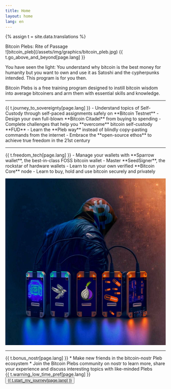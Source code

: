 ```yaml
---
title: Home
layout: home
lang: en
---
```


{% assign t = site.data.translations %}

<div class="bitcoin_plebs_title">
  <span class="fs-9">
    Bitcoin Plebs: Rite of Passage
  </span>
</div>
![bitcoin_pleb](/assets/img/graphics/bitcoin_pleb.jpg)

<span class="fs-7 go_above_and_beyond">
  {{ t.go_above_and_beyond[page.lang] }}
</span>

You have seen the light: You understand why bitcoin is the best money for humanity but you want to own and use it as Satoshi and the cypherpunks intended. This program is for you then.

Bitcoin Plebs is a free training program designed to instill bitcoin wisdom into average bitcoiners and arm them with essential skills and knowledge.

---

<span class="fs-7 journey_to_sovereignty">
  {{ t.journey_to_sovereignty[page.lang] }}
</span>
- Understand topics of Self-Custody through self-paced assignments safely on **Bitcoin Testnet**
- Design your own full-blown **Bitcoin Citadel** from buying to spending
- Complete challenges that help you **overcome** bitcoin self-custody **FUD**
- Learn the **Pleb way** instead of blindly copy-pasting commands from the internet
- Embrace the **open-source ethos** to achieve true freedom in the 21st century

---

<span class="fs-7 freedom_tech">
  {{ t.freedom_tech[page.lang] }}
</span>
- Manage your wallets with **Sparrow wallet**, the best-in-class FOSS bitcoin wallet
- Master **SeedSigner**, the rockstar of hardware wallets
- Learn to run your own verified **Bitcoin Core** node
- Learn to buy, hold and use bitcoin securely and privately

![pleb_with_freedom_tech](/assets/img/graphics/pleb_with_freedom_tech.jpg)

---

<span class="fs-7 bonus_nostr">
 {{ t.bonus_nostr[page.lang] }}
</span>
* Make new friends in the bitcoin-nostr Pleb ecosystem
* Join the Bitcoin Plebs community on nostr to learn more, share your experience and discuss interesting topics with like-minded Plebs

<div class="warning_low_time_pref">
  <span class="fs-7">{{ t.warning_low_time_pref[page.lang] }}</span>
</div>

<div class="start_my_journey">
  <span class="fs-7">
    <button type="button" name="button" class="btn_start_my_journey">
      <a href="/en/pledge-of-the-bitcoin-pleb/">{{ t.start_my_journey[page.lang] }}</a>
    </button>
  </span>
</div>
